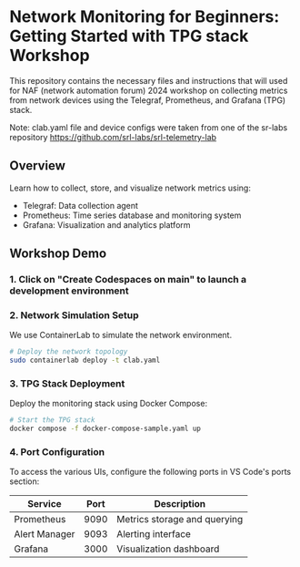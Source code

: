 # Network Monitoring for Beginners: Getting Started with TPG stack Workshop

This repository contains the necessary files and instructions that will used for NAF (network automation forum) 2024 workshop on collecting metrics from network devices using the Telegraf, Prometheus, and Grafana (TPG) stack.

Note: clab.yaml file and device configs were taken from one of the sr-labs repository https://github.com/srl-labs/srl-telemetry-lab

## Overview

Learn how to collect, store, and visualize network metrics using:
- Telegraf: Data collection agent
- Prometheus: Time series database and monitoring system
- Grafana: Visualization and analytics platform

## Workshop Demo

### 1. Click on "Create Codespaces on main" to launch a development environment

### 2. Network Simulation Setup

We use ContainerLab to simulate the network environment.

```bash
# Deploy the network topology
sudo containerlab deploy -t clab.yaml
```

### 3. TPG Stack Deployment

Deploy the monitoring stack using Docker Compose:

```bash
# Start the TPG stack
docker compose -f docker-compose-sample.yaml up
```

### 4. Port Configuration

To access the various UIs, configure the following ports in VS Code's ports section:

| Service | Port | Description |
|---------|------|-------------|
| Prometheus | 9090 | Metrics storage and querying |
| Alert Manager | 9093 | Alerting interface |
| Grafana | 3000 | Visualization dashboard |

